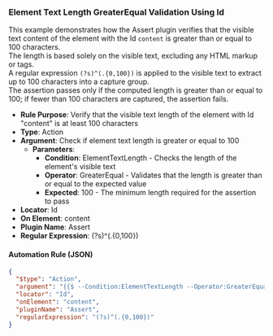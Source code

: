 ### Element Text Length GreaterEqual Validation Using Id

This example demonstrates how the Assert plugin verifies that the visible text content of the element with the Id `content` is greater than or equal to 100 characters.  
The length is based solely on the visible text, excluding any HTML markup or tags.  
A regular expression `(?s)^(.{0,100})` is applied to the visible text to extract up to 100 characters into a capture group.  
The assertion passes only if the computed length is greater than or equal to 100; if fewer than 100 characters are captured, the assertion fails.

- **Rule Purpose**: Verify that the visible text length of the element with Id "content" is at least 100 characters  
- **Type**: Action  
- **Argument**: Check if element text length is greater or equal to 100  
  - **Parameters**:  
    - **Condition**: ElementTextLength - Checks the length of the element's visible text  
    - **Operator**: GreaterEqual - Validates that the length is greater than or equal to the expected value  
    - **Expected**: 100 - The minimum length required for the assertion to pass  
- **Locator**: Id  
- **On Element**: content  
- **Plugin Name**: Assert  
- **Regular Expression**: (?s)^(.{0,100})

#### Automation Rule (JSON)

```json
{
  "$type": "Action",
  "argument": "{{$ --Condition:ElementTextLength --Operator:GreaterEqual --Expected:100}}",
  "locator": "Id",
  "onElement": "content",
  "pluginName": "Assert",
  "regularExpression": "(?s)^(.{0,100})"
}
```
